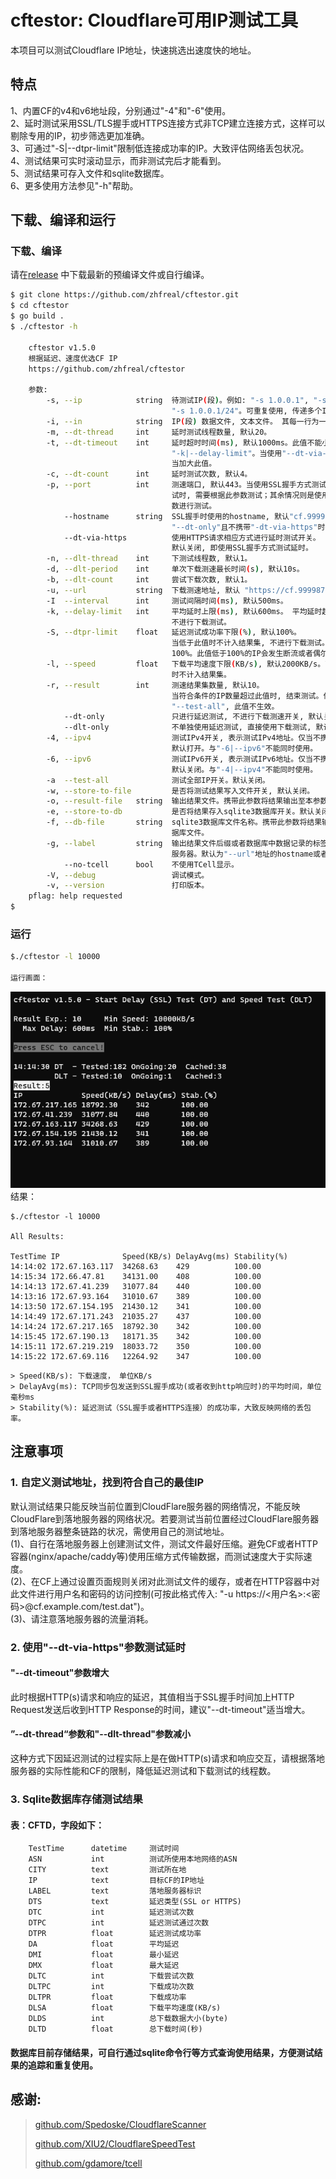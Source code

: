 # cftestor:  Cloudflare可用IP测试工具

本项目可以测试Cloudflare IP地址，快速挑选出速度快的地址。
## 特点
1、内置CF的v4和v6地址段，分别通过"-4"和"-6"使用。<br>
2、延时测试采用SSL/TLS握手或HTTPS连接方式非TCP建立连接方式，这样可以剔除专用的IP，初步筛选更加准确。<br>
3、可通过"-S|--dtpr-limit"限制低连接成功率的IP。大致评估网络丢包状况。<br>
4、测试结果可实时滚动显示，而非测试完后才能看到。<br>
5、测试结果可存入文件和sqlite数据库。<br>
6、更多使用方法参见"-h"帮助。<br>

## 下载、编译和运行

### 下载、编译

请在[release](https://github.com/XIU2/CloudflareSpeedTest/releases)
中下载最新的预编译文件或自行编译。
```bash
$ git clone https://github.com/zhfreal/cftestor.git
$ cd cftestor
$ go build .
$ ./cftestor -h

    cftestor v1.5.0
    根据延迟、速度优选CF IP
    https://github.com/zhfreal/cftestor

    参数:
        -s, --ip            string  待测试IP(段)。例如: "-s 1.0.0.1", "-s 1.0.0.1/32",
                                    "-s 1.0.0.1/24"。可重复使用, 传递多个IP或者IP段。
        -i, --in            string  IP(段) 数据文件, 文本文件。 其每一行为一个IP或者IP段。
        -m, --dt-thread     int     延时测试线程数量, 默认20。
        -t, --dt-timeout    int     延时超时时间(ms), 默认1000ms。此值不能小于
                                    "-k|--delay-limit"。当使用"--dt-via-https"时, 应适
                                    当加大此值。
        -c, --dt-count      int     延时测试次数, 默认4。
        -p, --port          int     测速端口, 默认443。当使用SSL握手方式测试延时且不进行下载测
                                    试时, 需要根据此参数测试；其余情况则是使用"--url"提供的参
                                    数进行测试。
            --hostname      string  SSL握手时使用的hostname, 默认"cf.9999876.xyz"。仅当
                                    "--dt-only"且不携带"-dt-via-https"时有效。
            --dt-via-https          使用HTTPS请求相应方式进行延时测试开关。
                                    默认关闭, 即使用SSL握手方式测试延时。
        -n, --dlt-thread    int     下测试线程数, 默认1。
        -d, --dlt-period    int     单次下载测速最长时间(s), 默认10s。
        -b, --dlt-count     int     尝试下载次数, 默认1。
        -u, --url           string  下载测速地址, 默认 "https://cf.9999876.xyz/500mb.dat"。
        -I  --interval      int     测试间隔时间(ms), 默认500ms。
        -k, --delay-limit   int     平均延时上限(ms), 默认600ms。 平均延时超过此值不计入结果集,
                                    不进行下载测试。
        -S, --dtpr-limit    float   延迟测试成功率下限(%), 默认100%。
                                    当低于此值时不计入结果集, 不进行下载测试。默认100, 即不低于
                                    100%。此值低于100%的IP会发生断流或者偶尔无法连接的情况。
        -l, --speed         float   下载平均速度下限(KB/s), 默认2000KB/s。下载平均速度低于此值
                                    时不计入结果集。
        -r, --result        int     测速结果集数量, 默认10。
                                    当符合条件的IP数量超过此值时, 结束测试。但是如果开启
                                    "--test-all", 此值不生效。
            --dt-only               只进行延迟测试, 不进行下载测速开关, 默认关闭。
            --dlt-only              不单独使用延迟测试, 直接使用下载测试, 默认关闭。
        -4, --ipv4                  测试IPv4开关, 表示测试IPv4地址。仅当不携带"-s"和"-i"时有效。
                                    默认打开。与"-6|--ipv6"不能同时使用。
        -6, --ipv6                  测试IPv6开关, 表示测试IPv6地址。仅当不携带"-s"和"-i"时有效。
                                    默认关闭。与"-4|--ipv4"不能同时使用。
        -a  --test-all              测试全部IP开关。默认关闭。
        -w, --store-to-file         是否将测试结果写入文件开关, 默认关闭。
        -o, --result-file   string  输出结果文件。携带此参数将结果输出至本参数对应的文件。
        -e, --store-to-db           是否将结果存入sqlite3数据库开关。默认关闭。
        -f, --db-file       string  sqlite3数据库文件名称。携带此参数将结果输出至本参数对应的数
                                    据库文件。
        -g, --label         string  输出结果文件后缀或者数据库中数据记录的标签, 用于区分测试目标
                                    服务器。默认为"--url"地址的hostname或者"--hostname"。
            --no-tcell      bool    不使用TCell显示。
        -V, --debug                 调试模式。
        -v, --version               打印版本。
    pflag: help requested
$
```
### 运行
```bash
$./cftestor -l 10000

运行画面：
```
![alt text](Result.png "运行画面")
结果：
```
$./cftestor -l 10000

All Results:

TestTime IP              Speed(KB/s) DelayAvg(ms) Stability(%)
14:14:02 172.67.163.117  34268.63    429          100.00
14:15:34 172.66.47.81    34131.00    408          100.00
14:14:13 172.67.41.239   31077.84    440          100.00
14:13:16 172.67.93.164   31010.67    389          100.00
14:13:50 172.67.154.195  21430.12    341          100.00
14:14:49 172.67.171.243  21035.27    437          100.00
14:14:24 172.67.217.165  18792.30    342          100.00
14:15:45 172.67.190.13   18171.35    342          100.00
14:15:11 172.67.219.219  18033.72    350          100.00
14:15:22 172.67.69.116   12264.92    347          100.00

```

```
> Speed(KB/s): 下载速度， 单位KB/s
> DelayAvg(ms): TCP同步包发送到SSL握手成功(或者收到http响应时)的平均时间，单位毫秒ms
> Stability(%): 延迟测试（SSL握手或者HTTPS连接）的成功率，大致反映网络的丢包率。
```

## 注意事项
### 1. 自定义测试地址，找到符合自己的最佳IP
默认测试结果只能反映当前位置到CloudFlare服务器的网络情况，不能反映CloudFlare到落地服务器的网络状况。若要测试当前位置经过CloudFlare服务器到落地服务器整条链路的状况，需使用自己的测试地址。 <br>
(1)、自行在落地服务器上创建测试文件，测试文件最好压缩。避免CF或者HTTP容器(nginx/apache/caddy等)使用压缩方式传输数据，而测试速度大于实际速度。<br>
(2)、在CF上通过设置页面规则关闭对此测试文件的缓存，或者在HTTP容器中对此文件进行用户名和密码的访问控制(可按此格式传入: "-u https://<用户名>:<密码>@cf.example.com/test.dat")。<br>
(3)、请注意落地服务器的流量消耗。<br>

### 2. 使用"--dt-via-https"参数测试延时
#### "--dt-timeout"参数增大
此时根据HTTP(s)请求和响应的延迟，其值相当于SSL握手时间加上HTTP Request发送后收到HTTP Response的时间，建议"--dt-timeout"适当增大。
#### ”--dt-thread“参数和"--dlt-thread"参数减小
这种方式下因延迟测试的过程实际上是在做HTTP(s)请求和响应交互，请根据落地服务器的实际性能和CF的限制，降低延迟测试和下载测试的线程数。

### 3. Sqlite数据库存储测试结果
#### 表：CFTD，字段如下：
```
    TestTime      datetime     测试时间                         
    ASN           int          测试所使用本地网络的ASN          
    CITY          text         测试所在地                       
    IP            text         目标CF的IP地址                   
    LABEL         text         落地服务器标识                   
    DTS           text         延迟类型(SSL or HTTPS)
    DTC           int          延迟测试次数                     
    DTPC          int          延迟测试通过次数                     
    DTPR          float        延迟测试成功率                       
    DA            float        平均延迟                     
    DMI           float        最小延迟                     
    DMX           float        最大延迟                     
    DLTC          int          下载尝试次数                     
    DLTPC         int          下载成功次数                     
    DLTPR         float        下载成功率                       
    DLSA          float        下载平均速度(KB/s)               
    DLDS          int          总下载数据大小(byte)
    DLTD          float        总下载时间(秒) 
```
#### 数据库目前存储结果，可自行通过sqlite命令行等方式查询使用结果，方便测试结果的追踪和重复使用。
## 感谢:
> 
> <a href="https://github.com/Spedoske/CloudflareScanner">github.com/Spedoske/CloudflareScanner</a>
> 
> <a href="https://github.com/XIU2/CloudflareSpeedTest">github.com/XIU2/CloudflareSpeedTest</a>
> 
> <a href="https://github.com/gdamore/tcell">github.com/gdamore/tcell</a>
>
>   